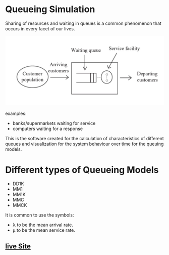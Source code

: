 # Queueing Simulation
Sharing of resources and waiting in queues is a common 
phenomenon that occurs in every facet of our lives. 






![QS](images/QS.JPG)




examples:
- banks/supermarkets waiting for service
- computers waiting for a response

This is the software created for the calculation of characteristics of different queues and visualization for the system behaviour over time for the queuing models.


# Different types of Queueing Models
- DD1K
- MM1
- MM1K
- MMC
- MMCK

It is common to use the symbols:

- λ to be the mean arrival rate.
- µ to be the mean service rate.

## [live Site](https://ahmedbedeir.github.io/queueing-simulation/)
